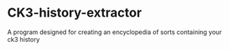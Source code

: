 # CK3-history-extractor
A program designed for creating an encyclopedia of sorts containing your ck3 history
